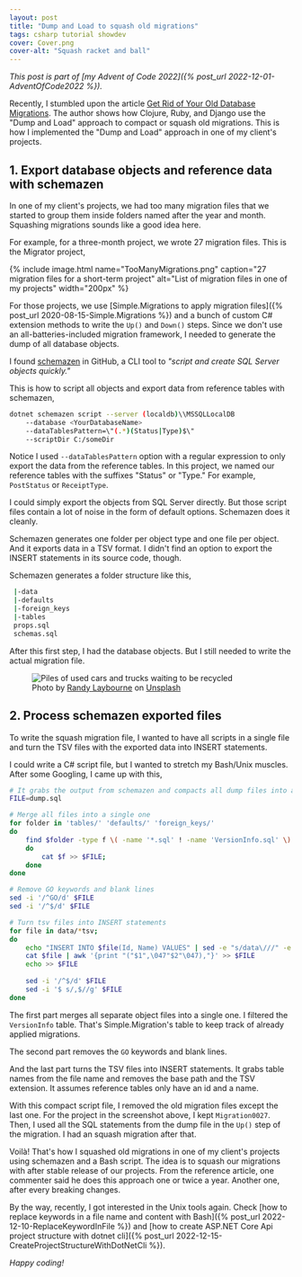 ```yaml
---
layout: post
title: "Dump and Load to squash old migrations"
tags: csharp tutorial showdev
cover: Cover.png
cover-alt: "Squash racket and ball" 
---
```


_This post is part of [my Advent of Code 2022]({% post_url 2022-12-01-AdventOfCode2022 %})._

Recently, I stumbled upon the article [Get Rid of Your Old Database Migrations](https://andrealeopardi.com/posts/get-rid-of-your-old-database-migrations/). The author shows how Clojure, Ruby, and Django use the "Dump and Load" approach to compact or squash old migrations. This is how I implemented the "Dump and Load" approach in one of my client's projects.

## 1. Export database objects and reference data with schemazen

In one of my client's projects, we had too many migration files that we started to group them inside folders named after the year and month. Squashing migrations sounds like a good idea here.

For example, for a three-month project, we wrote 27 migration files. This is the Migrator project,

{% include image.html name="TooManyMigrations.png" caption="27 migration files for a short-term project" alt="List of migration files in one of my projects" width="200px" %}

For those projects, we use [Simple.Migrations to apply migration files]({% post_url 2020-08-15-Simple.Migrations %}) and a bunch of custom C# extension methods to write the `Up()` and `Down()` steps. Since we don't use an all-batteries-included migration framework, I needed to generate the dump of all database objects.

I found [schemazen](https://github.com/sethreno/schemazen) in GitHub, a CLI tool to _"script and create SQL Server objects quickly."_

This is how to script all objects and export data from reference tables with schemazen,

```bash
dotnet schemazen script --server (localdb)\\MSSQLLocalDB
    --database <YourDatabaseName>
    --dataTablesPattern=\"(.*)(Status|Type)$\"
    --scriptDir C:/someDir
```

Notice I used `--dataTablesPattern` option with a regular expression to only export the data from the reference tables. In this project, we named our reference tables with the suffixes "Status" or "Type." For example, `PostStatus` or `ReceiptType`.

I could simply export the objects from SQL Server directly. But those script files contain a lot of noise in the form of default options. Schemazen does it cleanly.

Schemazen generates one folder per object type and one file per object. And it exports data in a TSV format. I didn't find an option to export the INSERT statements in its source code, though.

Schemazen generates a folder structure like this,

```bash
 |-data
 |-defaults
 |-foreign_keys
 |-tables
 props.sql
 schemas.sql
```

After this first step, I had the database objects. But I still needed to write the actual migration file.

<figure>
<img src="https://images.unsplash.com/photo-1592915883536-d44208ad2baf?crop=entropy&cs=tinysrgb&fit=crop&fm=jpg&h=400&ixid=MnwxfDB8MXxyYW5kb218MHx8fHx8fHx8MTY3MTUwMDEzOA&ixlib=rb-4.0.3&q=80&utm_campaign=api-credit&utm_medium=referral&utm_source=unsplash_source&w=600" alt="Piles of used cars and trucks waiting to be recycled" />

<figcaption>Photo by <a href="https://unsplash.com/@randylaybourne?utm_source=unsplash&utm_medium=referral&utm_content=creditCopyText">Randy Laybourne</a> on <a href="https://unsplash.com/?utm_source=unsplash&utm_medium=referral&utm_content=creditCopyText">Unsplash</a>
  </figcaption>
</figure>

## 2. Process schemazen exported files

To write the squash migration file, I wanted to have all scripts in a single file and turn the TSV files with the exported data into INSERT statements.

I could write a C# script file, but I wanted to stretch my Bash/Unix muscles. After some Googling, I came up with this,

```bash
# It grabs the output from schemazen and compacts all dump files into a single one
FILE=dump.sql

# Merge all files into a single one
for folder in 'tables/' 'defaults/' 'foreign_keys/'
do
    find $folder -type f \( -name '*.sql' ! -name 'VersionInfo.sql' \) | while read f ;
    do
        cat $f >> $FILE;
    done
done

# Remove GO keywords and blank lines
sed -i '/^GO/d' $FILE
sed -i '/^$/d' $FILE

# Turn tsv files into INSERT statements
for file in data/*tsv;
do
    echo "INSERT INTO $file(Id, Name) VALUES" | sed -e "s/data\///" -e "s/\.tsv//" >> $FILE
    cat $file | awk '{print "("$1",\047"$2"\047),"}' >> $FILE
    echo >> $FILE
    
    sed -i '/^$/d' $FILE
    sed -i '$ s/,$//g' $FILE
done
```

The first part merges all separate object files into a single one. I filtered the `VersionInfo` table. That's Simple.Migration's table to keep track of already applied migrations.

The second part removes the `GO` keywords and blank lines.

And the last part turns the TSV files into INSERT statements. It grabs table names from the file name and removes the base path and the TSV extension. It assumes reference tables only have an id and a name.

With this compact script file, I removed the old migration files except the last one. For the project in the screenshot above, I kept `Migration0027`. Then, I used all the SQL statements from the dump file in the `Up()` step of the migration. I had an squash migration after that.

Voilà! That's how I squashed old migrations in one of my client's projects using schemazen and a Bash script. The idea is to squash our migrations with after stable release of our projects. From the reference article, one commenter said he does this approach one or twice a year. Another one, after every breaking changes. 

By the way, recently, I got interested in the Unix tools again. Check [how to replace keywords in a file name and content with Bash]({% post_url 2022-12-10-ReplaceKeywordInFile %}) and [how to create ASP.NET Core Api project structure with dotnet cli]({% post_url 2022-12-15-CreateProjectStructureWithDotNetCli %}).

_Happy coding!_
